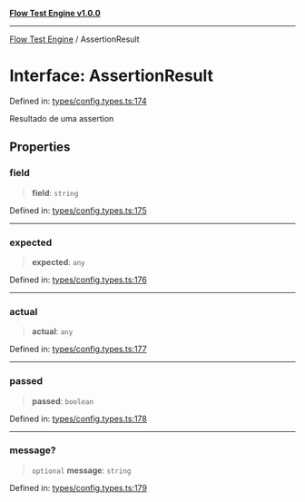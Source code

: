 [**Flow Test Engine v1.0.0**](../README.md)

***

[Flow Test Engine](../globals.md) / AssertionResult

# Interface: AssertionResult

Defined in: [types/config.types.ts:174](https://github.com/marcuspmd/flow-test/blob/c1e02fa49ac7e6bc58b50e23ea92679f9f2bcadb/src/types/config.types.ts#L174)

Resultado de uma assertion

## Properties

### field

> **field**: `string`

Defined in: [types/config.types.ts:175](https://github.com/marcuspmd/flow-test/blob/c1e02fa49ac7e6bc58b50e23ea92679f9f2bcadb/src/types/config.types.ts#L175)

***

### expected

> **expected**: `any`

Defined in: [types/config.types.ts:176](https://github.com/marcuspmd/flow-test/blob/c1e02fa49ac7e6bc58b50e23ea92679f9f2bcadb/src/types/config.types.ts#L176)

***

### actual

> **actual**: `any`

Defined in: [types/config.types.ts:177](https://github.com/marcuspmd/flow-test/blob/c1e02fa49ac7e6bc58b50e23ea92679f9f2bcadb/src/types/config.types.ts#L177)

***

### passed

> **passed**: `boolean`

Defined in: [types/config.types.ts:178](https://github.com/marcuspmd/flow-test/blob/c1e02fa49ac7e6bc58b50e23ea92679f9f2bcadb/src/types/config.types.ts#L178)

***

### message?

> `optional` **message**: `string`

Defined in: [types/config.types.ts:179](https://github.com/marcuspmd/flow-test/blob/c1e02fa49ac7e6bc58b50e23ea92679f9f2bcadb/src/types/config.types.ts#L179)
